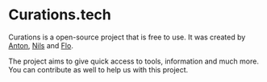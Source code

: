 # Curations.tech
Curations is a open-source project that is free to use. It was created by [Anton](antonstallboerger.com), [Nils](nilseller.com) and [Flo](floriankiem.com).

The project aims to give quick access to tools, information and much more.
You can contribute as well to help us with this project.